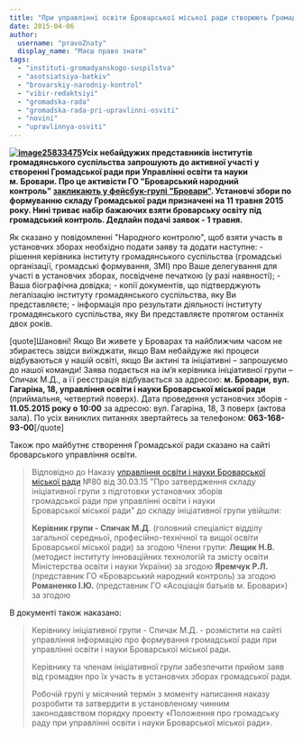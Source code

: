 ```yaml
---
title: "При управлінні освіти Броварської міської ради створюють Громадську раду"
date: 2015-04-06
author: 
  username: "pravoZnaty"
  display_name: "Маєш право знати"
tags: 
  - "instituti-gromadyanskogo-suspilstva"
  - "asotsiatsiya-batkiv"
  - "brovarskiy-narodniy-kontrol"
  - "vibir-redaktsiyi"
  - "gromadska-rada"
  - "gromadska-rada-pri-upravlinni-osviti"
  - "novini"
  - "upravlinnya-osviti"
---
```


**[![image25833475](https://mpz.brovary.org/wp-content/uploads/2015/04/image25833475.jpg)](https://mpz.brovary.org/wp-content/uploads/2015/04/image25833475.jpg)Усіх небайдужих представників інститутів громадянського суспільства запрошують до активної участі у створенні Громадської ради при Управлінні освіти та науки м. Бровари. Про це активісти ГО "Броварський народний контроль" [закликають у фейсбук-групі "Бровари"](https://www.facebook.com/groups/brovary/permalink/1018084064888226). Установчі збори по формуванню складу Громадської ради призначені на 11 травня 2015 року. Нині триває набір бажаючих взяти броварську освіту під громадський контроль. Дедлайн подачі заявок - 1 травня.**

Як сказано у повідомленні "Народного контролю", щоб взяти участь в установчих зборах необхідно подати заяву та додати наступне: - рішення керівника інституту громадянського суспільства (громадські організації, громадські формування, ЗМІ) про Ваше делегування для участі в установчих зборах, посвідчене печаткою (у разі наявності); - Ваша біографічна довідка; - копії документів, що підтверджують легалізацію інституту громадянського суспільства, яку Ви представляєте; - інформація про результати діяльності інституту громадянського суспільства, яку Ви представляєте протягом останніх двох років.

\[quote\]Шановні! Якщо Ви живете у Броварах та найближчим часом не збираєтесь звідси виїжджати, якщо Вам небайдуже які процеси відбуваються у нашій освіті, якщо Ви актині та ініціативні – запрошуємо до нашої команди! Заява подається на ім’я керівника ініціативної групи – Спичак М.Д., а її реєстрація відбувається за адресою: **м. Бровари, вул. Гагаріна, 18, управління освіти і науки Броварської міської ради** (приймальня, четвертий поверх). Дата проведення установчих зборів - **11.05.2015 року о 10:00** за адресою: вул. Гагаріна, 18, 3 поверх (актова зала). По усіх виниклих питаннях звертайтесь за телефоном: **063-168-93-00**\[/quote\]

Також про майбутнє створення Громадської ради сказано на сайті броварського управління освіти.

> Відповідно до Наказу [управління освіти і науки Броварської міської ради](http://brovary-osvita.edukit.kiev.ua/) №80 від 30.03.15 "Про затвердження складу ініціативної групи з підготовки установчих зборів громадської ради при управлінні освіти і науки Броварської міської ради" до складу ініціативної групи увійшли:
> 
> **Керівник групи - Спичак М.Д**. (головний спеціаліст відділу загальної середньої, професійно-технічної та вищої освіти Броварської міської ради) за згодою Члени групи: **Лещик Н.В.** (методист інституту інноваційних технологій та змісту освіти Міністерства освіти і науки України) за згодою **Яремчук Р.Л.** (представник ГО «Броварський народний контроль) за згодою **Романенко І.Ю.** (представник ГО «Асоціація батьків м. Бровари») за згодою

В документі також наказано:

> Керівнику ініціативної групи - Спичак М.Д. - розмістити на сайті управління інформацію про формування громадської ради при управлінні освіти і науки Броварської міської ради.
> 
> Керівнику та членам ініціативної групи забезпечити прийом заяв від громадян про їх участь в установчих зборах громадської ради.
> 
> Робочій групі у місячний термін з моменту написання наказу розробити та затвердити в установленому чинним законодавством порядку проекту «Положення про громадську раду при управлінні освіти і науки Броварської міської ради».
